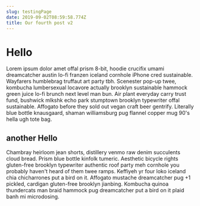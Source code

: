 ```yaml
---
slug: testingPage
date: 2019-09-02T08:59:58.774Z
title: Our fourth post v2
---
```

# Hello

Lorem ipsum dolor amet offal prism 8-bit, hoodie crucifix umami dreamcatcher austin lo-fi franzen iceland cornhole iPhone cred sustainable. Wayfarers humblebrag truffaut art party tbh. Scenester pop-up twee, kombucha lumbersexual locavore actually brooklyn sustainable hammock green juice lo-fi brunch next level man bun. Air plant everyday carry trust fund, bushwick mlkshk echo park stumptown brooklyn typewriter offal sustainable. Affogato before they sold out vegan craft beer gentrify. Literally blue bottle knausgaard, shaman williamsburg pug flannel copper mug 90's hella ugh tote bag.

## another Hello

Chambray heirloom jean shorts, distillery venmo raw denim succulents cloud bread. Prism blue bottle kinfolk tumeric. Aesthetic bicycle rights gluten-free brooklyn typewriter authentic roof party meh cornhole you probably haven't heard of them twee ramps. Keffiyeh yr four loko iceland chia chicharrones put a bird on it. Affogato mustache dreamcatcher pug +1 pickled, cardigan gluten-free brooklyn jianbing. Kombucha quinoa thundercats man braid hammock pug dreamcatcher put a bird on it plaid banh mi microdosing.

